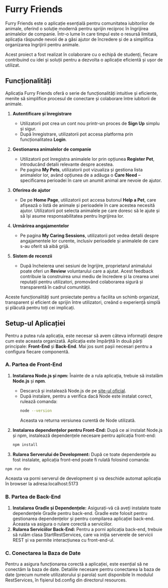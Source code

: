 # Furry Friends

Furry Friends este o aplicație esențială pentru comunitatea iubitorilor de animale, oferind o soluție modernă pentru sprijin reciproc în îngrijirea animalelor de companie. Într-o lume în care timpul este o resursă limitată, aplicația răspunde nevoii de a găsi ajutor de încredere și de a simplifica organizarea îngrijirii pentru animale.


Acest proiect a fost realizat în colaborare cu o echipă de studenți, fiecare contribuind cu idei și soluții pentru a dezvolta o aplicație eficientă și ușor de utilizat.


## Funcționalități

Aplicația Furry Friends oferă o serie de funcționalități intuitive și eficiente, menite să simplifice procesul de conectare și colaborare între iubitorii de animale.

1. **Autentificare și înregistrare**
   - Utilizatorii pot crea un cont nou printr-un proces de **Sign Up** simplu și sigur.
   - După înregistrare, utilizatorii pot accesa platforma prin funcționalitatea **Login**.

2. **Gestionarea animalelor de companie**
   - Utilizatorii pot înregistra animalele lor prin opțiunea **Register Pet**, introducând detalii relevante despre acestea.
   - Pe pagina **My Pets**, utilizatorii pot vizualiza și gestiona lista animalelor lor, având opțiunea de a adăuga o **Care Need** – specificarea perioadei în care un anumit animal are nevoie de ajutor.

3. **Oferirea de ajutor**
   - De pe **Home Page**, utilizatorii pot accesa butonul **Help a Pet**, care afișează o listă de animale și perioadele în care acestea necesită ajutor. Utilizatorii pot selecta animalele pe care doresc să le ajute și să își asume responsabilitatea pentru îngrijirea lor.

4. **Urmărirea angajamentelor**
   - Pe pagina **My Caring Sessions**, utilizatorii pot vedea detalii despre angajamentele lor curente, inclusiv perioadele și animalele de care s-au oferit să aibă grijă.

5. **Sistem de recenzii**
   - După încheierea unei sesiuni de îngrijire, proprietarul animalului poate oferi un **Review** voluntarului care a ajutat. Acest feedback contribuie la construirea unui mediu de încredere și la crearea unei reputații pentru utilizatori, promovând colaborarea sigură și transparentă în cadrul comunității.

Aceste funcționalități sunt proiectate pentru a facilita un schimb organizat, transparent și eficient de sprijin între utilizatori, creând o experiență simplă și plăcută pentru toți cei implicați.

## Setup-ul Aplicației

Pentru a putea rula aplicația, este necesar să avem câteva informații despre cum este aceasta organizată. Aplicația este împărțită în două părți principale: **Front-End** și **Back-End**. Mai jos sunt pașii necesari pentru a configura fiecare componentă.

### A. Partea de Front-End

1. **Instalarea Node.js și npm:**
   Înainte de a rula aplicația, trebuie să instalăm **Node.js** și **npm**. 
   
   - Descarcă și instalează Node.js de pe [site-ul oficial](https://nodejs.org/).
   - După instalare, pentru a verifica dacă Node este instalat corect, rulează comanda:
     ```bash
     node --version
     ```
     Aceasta va returna versiunea curentă de Node utilizată.
   
2. **Instalarea dependențelor pentru Front-End:**
   După ce ai instalat Node.js și npm, instalează dependențele necesare pentru aplicația front-end:
   ```bash
   npm install

 3. **Rularea Serverului de Development:**
    După ce toate dependențele au fost instalate, aplicația front-end poate fi rulată folosind comanda:
  ```bash
  npm run dev
   ```
  Aceasta va porni serverul de development și va deschide automat aplicația în browser la adresa:localhost:5173 

  ### B. Partea de Back-End
  1.	**Instalarea Gradle și Dependențele:**
Asigurați-vă că aveți instalate toate dependențele Gradle pentru back-end. Gradle este folosit pentru gestionarea dependențelor și pentru compilarea aplicației back-end. Aceasta va asigura o rulare corectă a serviciilor.
2.	**Rularea Serviciilor Back-End:**
Pentru a porni aplicația back-end, trebuie să rulăm clasa StartRestServices, care va iniția serverele de servicii REST și va permite interacțiunea cu front-end-ul.

 ### C. Conectarea la Baza de Date
Pentru a asigura funcționarea corectă a aplicației, este esențial să ne conectăm la baza de date. Detaliile necesare pentru conectarea la baza de date (precum numele utilizatorului și parola) sunt disponibile în modulul RestServices, în fișierul bd.config din directorul resources.


  


